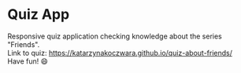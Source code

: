 # Quiz App
Responsive quiz application checking knowledge about the series "Friends". <br>
Link to quiz: https://katarzynakoczwara.github.io/quiz-about-friends/ <br>
Have fun!  :smile:
